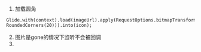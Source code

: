 
1. 加载圆角
```
Glide.with(context).load(imageUrl).apply(RequestOptions.bitmapTransform(new RoundedCorners(20))).into(icon);
```

2. 图片是gone的情况下监听不会被回调
3. 